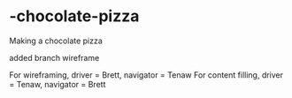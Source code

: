 # -chocolate-pizza
Making a chocolate pizza

added branch wireframe

For wireframing, driver = Brett, navigator = Tenaw
For content filling, driver = Tenaw, navigator = Brett